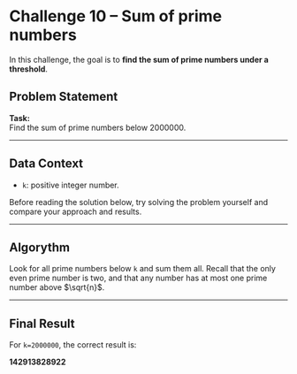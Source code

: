 # Challenge 10 – Sum of prime numbers

In this challenge, the goal is to **find the sum of prime numbers under a threshold**.

## Problem Statement

**Task:**  
Find the sum of prime numbers below 2000000.

---

## Data Context

- `k`: positive integer number.

Before reading the solution below, try solving the problem yourself and compare your approach and results.

---

## Algorythm

Look for all prime numbers below `k` and sum them all. Recall that the only even prime number is two, and that any number has at most one prime number above $\sqrt{n}$.

---

## Final Result

For `k=2000000`, the correct result is:

**142913828922**